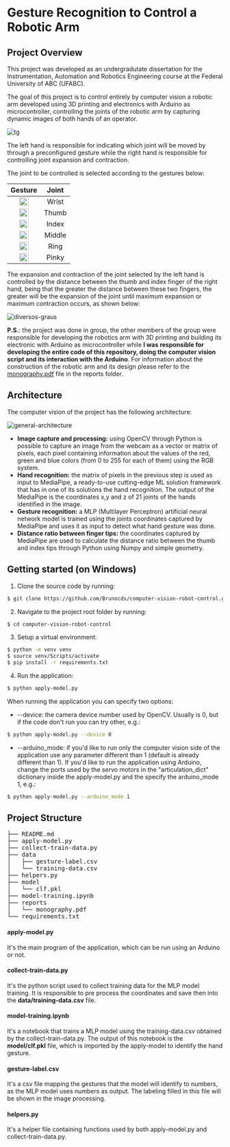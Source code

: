 # Gesture Recognition to Control a Robotic Arm

## Project Overview 

This project was developed as an undergradutate dissertation for the Instrumentation, Automation and Robotics Engineering course at the Federal University of ABC (UFABC).

The goal of this project is to control entirely by computer vision a robotic arm developed using 3D printing and electronics with Arduino as microcontroller, controlling the joints of the robotic arm by capturing dynamic images of both hands of an operator. 

![tg](https://user-images.githubusercontent.com/21988243/216863371-609cd738-44ab-485f-bbc1-a5000a6fc4ab.gif)

The left hand is responsible for indicating which joint will be moved by through a preconfigured gesture while the right hand is responsible for controlling joint expansion and contraction.

The joint to be controlled is selected according to the gestures below:

<div align="center">
<table>
  <thead>
    <tr>
      <th>Gesture</th>
      <th>Joint</th>
    </tr>
  </thead>
  <tbody>
    <tr>
      <td align="center"><img src="https://user-images.githubusercontent.com/21988243/216859724-1a280361-cd66-4fb7-bfc4-12f60466469d.png" width=60%></td>
      <td align="center">Wrist</td>
    </tr>
    <tr>
      <td align="center"><img src="https://user-images.githubusercontent.com/21988243/216859765-6505d3da-10bd-4140-96a3-855d32de1e1c.png" style="width:60%"></td>
      <td align="center">Thumb</td>
    </tr>
    <tr>
      <td align="center"><img src="https://user-images.githubusercontent.com/21988243/216859796-c2c76a18-52bb-413f-b7d9-3108460b4a61.png" style="width:60%"></td>
      <td align="center">Index</td>
    </tr>
    <tr>
      <td align="center"><img src="https://user-images.githubusercontent.com/21988243/216859809-26d539a8-4dc7-4fb7-bea6-2f4e2e4953da.png" style="width:60%"></td>
      <td align="center">Middle</td>
    </tr>
    <tr>
      <td align="center"><img src="https://user-images.githubusercontent.com/21988243/216859818-c12ebcb0-889c-41b5-aa30-126806a4085a.png" style="width:60%"></td>
      <td align="center">Ring</td>
    </tr>
    <tr>
      <td align="center"><img src="https://user-images.githubusercontent.com/21988243/216859822-6c409318-c611-495a-bac4-5eaaffbca52a.png" style="width:60%"></td>
      <td align="center">Pinky</td>
    </tr>
  </tbody>
</table>
</div>

The expansion and contraction of the joint selected by the left hand is controlled by the distance between the thumb and index finger of the right hand, being that the greater the distance between these two fingers, the greater will be the expansion of the joint until
maximum expansion or maximum contraction occurs, as shown below:

![diversos-graus](https://user-images.githubusercontent.com/21988243/216860314-194199ea-ea06-4f00-9d69-bf5e62d8cf5e.png)

**P.S.**: the project was done in group, the other members of the group were responsible for developing the robotics arm with 3D printing and building its electronic with Arduino as microcontroller while **I was responsible for developing the entire code of this repository, doing the computer vision script and its interaction with the Arduino**. For information about the construction of the robotic arm and its design please refer to the [monography.pdf](https://github.com/Brunocds/computer-vision-robot-control/blob/main/reports/monography.pdf) file in the reports folder.

## Architecture

The computer vision of the project has the following architecture:

![general-architecture](https://user-images.githubusercontent.com/21988243/216868930-633dfbce-9c69-4331-ab5c-cbc0ba73785a.png)

* **Image capture and processing:** using OpenCV through Python is possible to capture an image from the webcam as a vector or matrix of pixels, each pixel containing information about the values of the red, green and blue colors (from 0 to 255 for each of them) using the RGB system. 
* **Hand recognition:** the matrix of pixels in the previous step is used as input to MediaPipe, a ready-to-use cutting-edge ML solution framework that has in one of its solutions the hand recognition. The output of the MediaPipe is the coordinates x,y and z of 21 joints of the hands identified in the image.
* **Gesture recognition:** a MLP (Multilayer Perceptron) artificial neural network model is trained using the joints coordinates captured by MediaPipe and uses it as input to detect what hand gesture was done.
* **Distance ratio between finger tips:** the coordinates captured by MediaPipe are used to calculate the distance ratio between the thumb and index tips through Python using Numpy and simple geometry. 

## Getting started (on Windows)

1. Clone the source code by running:
```bash
$ git clone https://github.com/Brunocds/computer-vision-robot-control.git
```
2. Navigate to the project root folder by running:
```bash
$ cd computer-vision-robot-control
```
3. Setup a virtual environment:
```bash
$ python -m venv venv 
$ source venv/Scripts/activate
$ pip install -r requirements.txt
```
4. Run the application:
```bash
$ python apply-model.py 
```
When running the application you can specify two options:
* --device: the camera device number used by OpenCV. Usually is 0, but if the code don't run you can try other, e.g.:
 ```bash
 $ python apply-model.py --device 0
 ```
* --arduino_mode: if you'd like to run only the computer vision side of the application use any parameter different than 1 (default is already different than 1). If you'd like to run the application using Arduino, change the ports used by the servo motors in the "articulation_dict" dictionary inside the apply-model.py and the specify the arduino_mode 1, e.g.:
 ```bash
 $ python apply-model.py --arduino_mode 1
 ```
 
 ## Project Structure
 <pre>
├── README.md
├── apply-model.py
├── collect-train-data.py
├── data
│   ├── gesture-label.csv
│   └── training-data.csv
├── helpers.py
├── model
│   └── clf.pkl
├── model-training.ipynb
├── reports
│   └── monography.pdf
└── requirements.txt
</pre>

#### apply-model.py
It's the main program of the application, which can be run using an Arduino or not. 

#### collect-train-data.py
It's the python script used to collect training data for the MLP model training. It is responsible to pre process the coordinates and save then into the **data/training-data.csv** file. 

#### model-training.ipynb
It's a notebook that trains a MLP model using the training-data.csv obtained by the collect-train-data.py. The output of this notebook is the **model/clf.pkl** file, which is imported by the apply-model to identify the hand gesture.  

#### gesture-label.csv
It's a csv file mapping the gestures that the model will identify to numbers, as the MLP model uses numbers as output. The labeling filled in this file will be shown in the image processing. 

#### helpers.py
It's a helper file containing functions used by both apply-model.py and collect-train-data.py.
